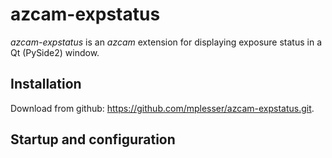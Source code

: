 # azcam-expstatus

*azcam-expstatus* is an *azcam* extension for displaying exposure status in a Qt (PySide2) window.

## Installation

Download from github: https://github.com/mplesser/azcam-expstatus.git.

## Startup and configuration


